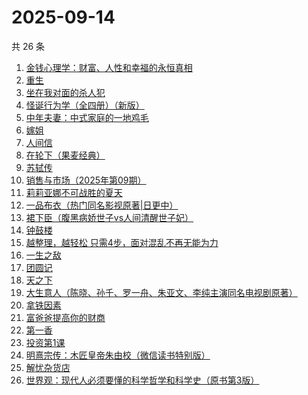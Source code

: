 # 2025-09-14

共 26 条

<!-- BEGIN WEREAD -->
<!-- 最后更新时间 2025-09-14 12:10:08 +0800 -->
1. [金钱心理学：财富、人性和幸福的永恒真相](https://weread.qq.com/web/bookDetail/6ab326d0813ab7f97g014662)
1. [重生](https://weread.qq.com/web/bookDetail/f56324b0813aba592g019f29)
1. [坐在我对面的杀人犯](https://weread.qq.com/web/bookDetail/ac532770813aba51ag017c87)
1. [怪诞行为学（全四册）（新版）](https://weread.qq.com/web/bookDetail/84e325e05e1bb084e73d5ae)
1. [中年夫妻：中式家庭的一地鸡毛](https://weread.qq.com/web/bookDetail/84d320b0813aba5b4g01798c)
1. [嫁姐](https://weread.qq.com/web/bookDetail/a4732730813aba576g0143c7)
1. [人间信](https://weread.qq.com/web/bookDetail/d6d328f0813aba5d9g013887)
1. [在轮下（果麦经典）](https://weread.qq.com/web/bookDetail/8f732c00813aba58fg0158c0)
1. [苏轼传](https://weread.qq.com/web/bookDetail/ec332f707190f97dec3e09f)
1. [销售与市场（2025年第09期）](https://weread.qq.com/web/bookDetail/5d732190813aba6adg019dc7)
1. [莉莉亚娜不可战胜的夏天](https://weread.qq.com/web/bookDetail/96632e30813aba15eg019c97)
1. [一品布衣（热门同名影视原著|日更中）](https://weread.qq.com/web/bookDetail/7f032970813aba50cg010801)
1. [裙下臣（腹黑病娇世子vs人间清醒世子妃）](https://weread.qq.com/web/bookDetail/3d832970813aba4a8g018447)
1. [钟鼓楼](https://weread.qq.com/web/bookDetail/7d332f3071a224c87d3b4cb)
1. [越整理，越轻松 只需4步，面对混乱不再无能为力](https://weread.qq.com/web/bookDetail/a8732a00813ab953eg011dd0)
1. [一生之敌](https://weread.qq.com/web/bookDetail/96232f70813ab9596g010e94)
1. [团圆记](https://weread.qq.com/web/bookDetail/b64323c0813ab9595g0181f0)
1. [天之下](https://weread.qq.com/web/bookDetail/4de326a0721770aa4de95f4)
1. [大生意人（陈晓、孙千、罗一舟、朱亚文、李纯主演同名电视剧原著）](https://weread.qq.com/web/bookDetail/59132280813ab9dbeg0121f8)
1. [拿铁因素](https://weread.qq.com/web/bookDetail/a1a32200813ab9e87g014bf7)
1. [富爸爸提高你的财商](https://weread.qq.com/web/bookDetail/7f1322505c44c77f1baecc9)
1. [第一香](https://weread.qq.com/web/bookDetail/6ba322c0717d10766ba92c1)
1. [投资第1课](https://weread.qq.com/web/bookDetail/89b322f0813aba568g0116d0)
1. [明熹宗传：木匠皇帝朱由校（微信读书特别版）](https://weread.qq.com/web/bookDetail/d4d329c0813aba339g010a9f)
1. [解忧杂货店](https://weread.qq.com/web/bookDetail/6d132250813ab6e84g017ca5)
1. [世界观：现代人必须要懂的科学哲学和科学史（原书第3版）](https://weread.qq.com/web/bookDetail/61f322a071fac4b261f20c8)
<!-- END WEREAD -->